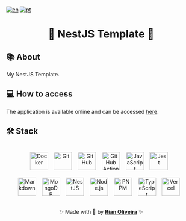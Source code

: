<br />

[![en](https://img.shields.io/badge/lang-en_us-red.svg)](https://github.com/riandeoliveira/nestjs-template/blob/main/README.md)
[![pt](https://img.shields.io/badge/lang-pt_br-blue.svg)](https://github.com/riandeoliveira/nestjs-template/blob/main/README.pt-br.md)

<div align="center">
  <h1>🚀 NestJS Template 🚀</h1>
</div>

## 📚 About

My NestJS Template.

## 💻 How to access

The application is available online and can be accessed [here](https://www.example.com/).

## 🛠️ Stack

<br />


<div align="center">
  <img src="https://skillicons.dev/icons?i=docker" width="48" title="Docker" /> &nbsp;&nbsp;
  <img src="https://skillicons.dev/icons?i=git" width="48" title="Git" /> &nbsp;&nbsp;
  <img src="https://skillicons.dev/icons?i=github" width="48" title="GitHub" /> &nbsp;&nbsp;
  <img src="https://skillicons.dev/icons?i=githubactions" width="48" title="GitHub Actions" /> &nbsp;&nbsp;
  <img src="https://skillicons.dev/icons?i=javascript" width="48" title="JavaScript" /> &nbsp;&nbsp;
  <img src="https://skillicons.dev/icons?i=jest" width="48" title="Jest" /> &nbsp;&nbsp;
  <br />
  <br />
  <img src="https://skillicons.dev/icons?i=markdown" width="48" title="Markdown" /> &nbsp;&nbsp;
  <img src="https://skillicons.dev/icons?i=mongodb" width="48" title="MongoDB" /> &nbsp;&nbsp;
  <img src="https://skillicons.dev/icons?i=nestjs" width="48" title="NestJS" /> &nbsp;&nbsp;
  <img src="https://skillicons.dev/icons?i=nodejs" width="48" title="Node.js" /> &nbsp;&nbsp;
  <img src="https://skillicons.dev/icons?i=pnpm" width="48" title="PNPM" /> &nbsp;&nbsp;
  <img src="https://skillicons.dev/icons?i=typescript" width="48" title="TypeScript" /> &nbsp;&nbsp;
  <img src="https://skillicons.dev/icons?i=vercel" width="48" title="Vercel" /> &nbsp;&nbsp;
</div>

<br />

<p align="center">
  ✨ Made with 💙 by <a href="https://github.com/riandeoliveira"><strong>Rian Oliveira</strong></a> ✨
</p>
